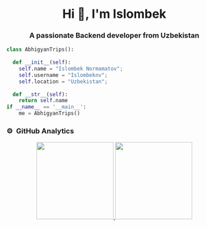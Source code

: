 <h1 align="center">Hi 👋, I'm Islombek</h1>
<h3 align="center">A passionate Backend developer from Uzbekistan</h3>

```python
class AbhigyanTrips():
    
  def __init__(self):
    self.name = "Islombek Normamatov";
    self.username = "Islombeknv";
    self.location = "Uzbekistan";
  
  def __str__(self):
    return self.name
if __name__ == '__main__':
    me = AbhigyanTrips()
```


### ⚙️ &nbsp;GitHub Analytics

<p align="center">
<a href="https://github.com/islombeknv">
  <img height="180em" src="https://github-readme-stats-eight-theta.vercel.app/api?username=islombeknv&show_icons=true&theme=algolia&include_all_commits=true&count_private=true"/>
  <img height="180em" src="https://github-readme-stats-eight-theta.vercel.app/api/top-langs/?username=islombeknv&layout=compact&langs_count=8&theme=algolia"/>
</a>
</p>

